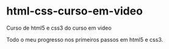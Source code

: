 # html-css-curso-em-video
 Curso de html5 e css3 do curso em video
 
Todo o meu progresso nos primeiros passos em html5 e css3.